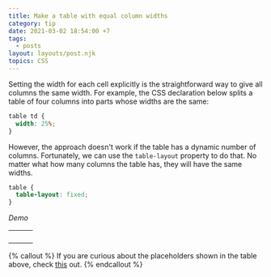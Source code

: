 ```yaml
---
title: Make a table with equal column widths
category: tip
date: 2021-03-02 18:54:00 +7
tags:
  - posts
layout: layouts/post.njk
topics: CSS
---
```


Setting the width for each cell explicitly is the straightforward way to give all columns the same width.
For example, the CSS declaration below splits a table of four columns into parts whose widths are the same:

```css
table td {
  width: 25%;
}
```

However, the approach doesn't work if the table has a dynamic number of columns. Fortunately, we can use the `table-layout` property to do that.
No matter what how many columns the table has, they will have the same widths.

```css
table {
  table-layout: fixed;
}
```

_Demo_

<style>
.demo__table {
  table-layout: fixed;
}
.demo__table td { vertical-align: top; }
.demo__table td:nth-of-type(3n) { color: #6B7280; }
.demo__table td:nth-of-type(3n+1) { color: #EF4444; }
.demo__table td:nth-of-type(3n+2) { color: #3B82F6; }
</style>

<table class="demo__table">
  <tbody>
    <tr>
      <td><placeholder-lines size="2" /></td>
      <td><placeholder-lines size="4" /></td>
      <td><placeholder-lines size="3" /></td>
    </tr>
    <tr>
      <td><placeholder-lines size="4" /></td>
      <td><placeholder-lines size="2" /></td>
      <td><placeholder-lines size="3" /></td>
    </tr>
    <tr>
      <td><placeholder-lines size="3" /></td>
      <td><placeholder-lines size="2" /></td>
      <td><placeholder-lines size="4" /></td>
    </tr>
    <tr>
      <td><placeholder-lines size="2" /></td>
      <td><placeholder-lines size="4" /></td>
      <td><placeholder-lines size="3" /></td>
    </tr>
  </tbody>
</table>

{% callout %}
If you are curious about the placeholders shown in the table above, check [this](https://placeholders.xyz/) out.
{% endcallout %}